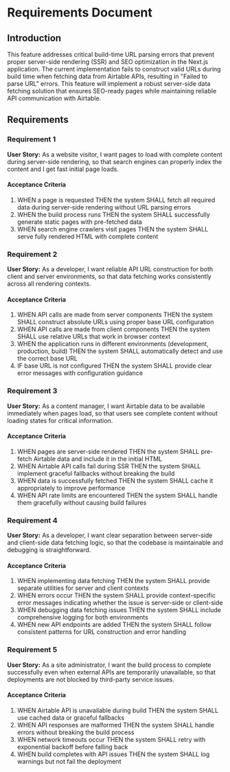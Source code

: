 # Requirements Document

## Introduction

This feature addresses critical build-time URL parsing errors that prevent proper server-side rendering (SSR) and SEO optimization in the Next.js application. The current implementation fails to construct valid URLs during build time when fetching data from Airtable APIs, resulting in "Failed to parse URL" errors. This feature will implement a robust server-side data fetching solution that ensures SEO-ready pages while maintaining reliable API communication with Airtable.

## Requirements

### Requirement 1

**User Story:** As a website visitor, I want pages to load with complete content during server-side rendering, so that search engines can properly index the content and I get fast initial page loads.

#### Acceptance Criteria

1. WHEN a page is requested THEN the system SHALL fetch all required data during server-side rendering without URL parsing errors
2. WHEN the build process runs THEN the system SHALL successfully generate static pages with pre-fetched data
3. WHEN search engine crawlers visit pages THEN the system SHALL serve fully rendered HTML with complete content

### Requirement 2

**User Story:** As a developer, I want reliable API URL construction for both client and server environments, so that data fetching works consistently across all rendering contexts.

#### Acceptance Criteria

1. WHEN API calls are made from server components THEN the system SHALL construct absolute URLs using proper base URL configuration
2. WHEN API calls are made from client components THEN the system SHALL use relative URLs that work in browser context
3. WHEN the application runs in different environments (development, production, build) THEN the system SHALL automatically detect and use the correct base URL
4. IF base URL is not configured THEN the system SHALL provide clear error messages with configuration guidance

### Requirement 3

**User Story:** As a content manager, I want Airtable data to be available immediately when pages load, so that users see complete content without loading states for critical information.

#### Acceptance Criteria

1. WHEN pages are server-side rendered THEN the system SHALL pre-fetch Airtable data and include it in the initial HTML
2. WHEN Airtable API calls fail during SSR THEN the system SHALL implement graceful fallbacks without breaking the build
3. WHEN data is successfully fetched THEN the system SHALL cache it appropriately to improve performance
4. WHEN API rate limits are encountered THEN the system SHALL handle them gracefully without causing build failures

### Requirement 4

**User Story:** As a developer, I want clear separation between server-side and client-side data fetching logic, so that the codebase is maintainable and debugging is straightforward.

#### Acceptance Criteria

1. WHEN implementing data fetching THEN the system SHALL provide separate utilities for server and client contexts
2. WHEN errors occur THEN the system SHALL provide context-specific error messages indicating whether the issue is server-side or client-side
3. WHEN debugging data fetching issues THEN the system SHALL include comprehensive logging for both environments
4. WHEN new API endpoints are added THEN the system SHALL follow consistent patterns for URL construction and error handling

### Requirement 5

**User Story:** As a site administrator, I want the build process to complete successfully even when external APIs are temporarily unavailable, so that deployments are not blocked by third-party service issues.

#### Acceptance Criteria

1. WHEN Airtable API is unavailable during build THEN the system SHALL use cached data or graceful fallbacks
2. WHEN API responses are malformed THEN the system SHALL handle errors without breaking the build process
3. WHEN network timeouts occur THEN the system SHALL retry with exponential backoff before falling back
4. WHEN build completes with API issues THEN the system SHALL log warnings but not fail the deployment

